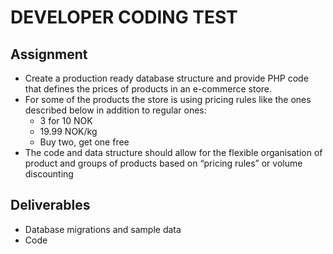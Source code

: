 DEVELOPER CODING TEST
=======================

Assignment
----------

* Create a production ready database structure and provide PHP code that defines the prices of products in an e-commerce store.
* For some of the products the store is using pricing rules like the ones described below in addition to regular ones:
  * 3 for 10 NOK
  * 19.99 NOK/kg
  * Buy two, get one free
* The code and data structure should allow for the flexible organisation of product and groups of products based on “pricing rules” or volume discounting

Deliverables
-----------
* Database migrations and sample data
* Code
